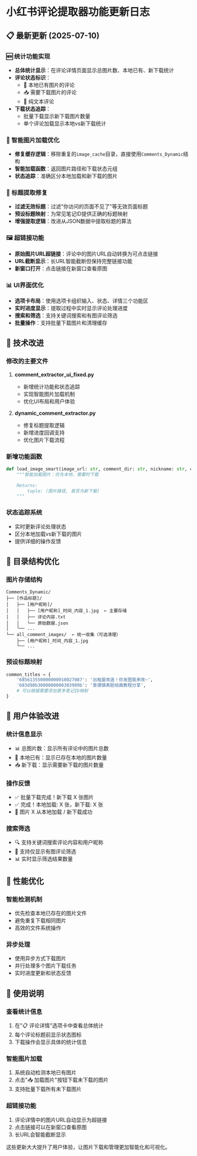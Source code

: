 # 小红书评论提取器功能更新日志

## 📋 最新更新 (2025-07-10)

### 🆕 统计功能实现
- **总体统计显示**：在评论详情页面显示总图片数、本地已有、新下载统计
- **评论状态标识**：
  - 💾 本地已有图片的评论
  - 📥 需要下载图片的评论  
  - 📝 纯文本评论
- **下载状态追踪**：
  - 批量下载显示新下载图片数量
  - 单个评论加载显示本地vs新下载统计

### 🔧 智能图片加载优化
- **修复缓存逻辑**：移除重复的`image_cache`目录，直接使用`Comments_Dynamic`结构
- **智能加载函数**：返回图片路径和下载状态元组
- **状态追踪**：准确区分本地加载和新下载的图片

### 🎯 标题提取修复
- **过滤无效标题**：过滤"你访问的页面不见了"等无效页面标题
- **预设标题映射**：为常见笔记ID提供正确的标题映射
- **增强提取逻辑**：改进从JSON数据中提取标题的算法

### 🖼️ 超链接功能
- **原始图片URL超链接**：评论中的图片URL自动转换为可点击链接
- **URL截断显示**：长URL智能截断但保持完整链接功能
- **新窗口打开**：点击链接在新窗口查看原图

### 📊 UI界面优化
- **选项卡布局**：使用选项卡组织输入、状态、详情三个功能区
- **实时进度显示**：提取过程中实时显示评论处理进度
- **搜索和筛选**：支持关键词搜索和有图评论筛选
- **批量操作**：支持批量下载图片和清理缓存

## 🔧 技术改进

### 修改的主要文件
1. **comment_extractor_ui_fixed.py**
   - 新增统计功能和状态追踪
   - 实现智能图片加载机制
   - 优化UI布局和用户体验

2. **dynamic_comment_extractor.py**
   - 修复标题提取逻辑
   - 新增进度回调支持
   - 优化图片下载流程

### 新增功能函数
```python
def load_image_smart(image_url: str, comment_dir: str, nickname: str, comment_time: str) -> tuple:
    """智能加载图片：优先本地，需要时下载
    
    Returns:
        tuple: (图片路径, 是否为新下载)
    """
```

### 状态追踪系统
- 实时更新评论处理状态
- 区分本地加载vs新下载的图片
- 提供详细的操作反馈

## 📁 目录结构优化

### 图片存储结构
```
Comments_Dynamic/
├── [作品标题]/
│   ├── [用户昵称]/
│   │   ├── [用户昵称]_时间_内容_1.jpg  ← 主要存储
│   │   ├── 评论内容.txt
│   │   └── 原始数据.json
│   └── ...
└── all_comment_images/  ← 统一收集（可选清理）
    ├── [用户昵称]_时间_内容_1.jpg
    └── ...
```

### 预设标题映射
```python
common_titles = {
    '685613550000000010027087': '出租屋改造！你发图我来改~',
    '683d98b3000000000303909b': '景德镇素胚绘画教程分享',
    # 可以根据需要添加更多笔记ID映射
}
```

## 🎯 用户体验改进

### 统计信息显示
- 📊 总图片数：显示所有评论中的图片总数
- 💾 本地已有：显示已存在本地的图片数量
- 📥 新下载：显示需要新下载的图片数量

### 操作反馈
- ✅ 批量下载完成！新下载 X 张图片
- ✅ 完成！本地加载: X 张，新下载: X 张
- 📝 图片 X 从本地加载 / 新下载成功

### 搜索筛选
- 🔍 支持关键词搜索评论内容和用户昵称
- 📸 支持仅显示有图评论筛选
- 📊 实时显示筛选结果数量

## 🚀 性能优化

### 智能检测机制
- 优先检查本地已存在的图片文件
- 避免重复下载相同图片
- 高效的文件系统操作

### 异步处理
- 使用异步方式下载图片
- 并行处理多个图片下载任务
- 实时进度更新和状态反馈

## 🔧 使用说明

### 查看统计信息
1. 在"📋 评论详情"选项卡中查看总体统计
2. 每个评论标题前显示状态图标
3. 下载操作会显示具体的统计信息

### 智能图片加载
1. 系统自动检测本地已有图片
2. 点击"📥 加载图片"按钮下载未下载的图片
3. 支持批量下载所有未下载图片

### 超链接功能
1. 评论详情中的图片URL自动显示为超链接
2. 点击链接可以在新窗口查看原图
3. 长URL会智能截断显示

这些更新大大提升了用户体验，让图片下载和管理更加智能化和可视化。
